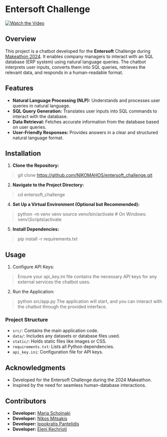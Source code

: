 # Entersoft Challenge

[![Watch the Video](https://img.youtube.com/vi/42vlpCwiU8w/0.jpg)](https://youtu.be/42vlpCwiU8w)

## Overview

This project is a chatbot developed for the **Entersoft** Challenge during [Makeathon 2024](https://uniai.gr/makeathon-2024/). It enables company managers to interact with an SQL database (ERP system) using natural language queries. The chatbot interprets user inputs, converts them into SQL queries, retrieves the relevant data, and responds in a human-readable format.

## Features

- **Natural Language Processing (NLP):** Understands and processes user queries in natural language.
- **SQL Query Generation:** Translates user inputs into SQL commands to interact with the database.
- **Data Retrieval:** Fetches accurate information from the database based on user queries.
- **User-Friendly Responses:** Provides answers in a clear and structured natural language format.

## Installation

1. **Clone the Repository:**
  > git clone https://github.com/NIKOMAHOS/entersoft_challenge.git

2. **Navigate to the Project Directory:**
  > cd entersoft_challenge
   
4. **Set Up a Virtual Environment (Optional but Recommended):**
  > python -m venv venv
  > source venv/bin/activate  # On Windows: venv\Scripts\activate

5. **Install Dependencies:**
  > pip install -r requirements.txt

## Usage

1. Configure API Keys:
  > Ensure your api_key.ini file contains the necessary API keys for any external services the chatbot uses.

2. Run the Application:
  > python src/app.py
  > The application will start, and you can interact with the chatbot through the provided interface.

### Project Structure
- `src/`: Contains the main application code.
- `data/`: Includes any datasets or database files used.
- `static/`: Holds static files like images or CSS.
- `requirements.txt`: Lists all Python dependencies.
- `api_key.ini`: Configuration file for API keys.

## Acknowledgments
- Developed for the Entersoft Challenge during the 2024 Makeathon.
- Inspired by the need for seamless human-database interactions.

## Contributors
- **Developer:** [Maria Schoinaki](https://github.com/MariaSchoinaki)
- **Developer:** [Nikos Mitsakis](https://github.com/NIKOMAHOS)
- **Developer:** [Ippokratis Pantelidis](https://github.com/Ippo03)
- **Developer:** [Eleni Kechrioti](https://github.com/EleniKechrioti)
